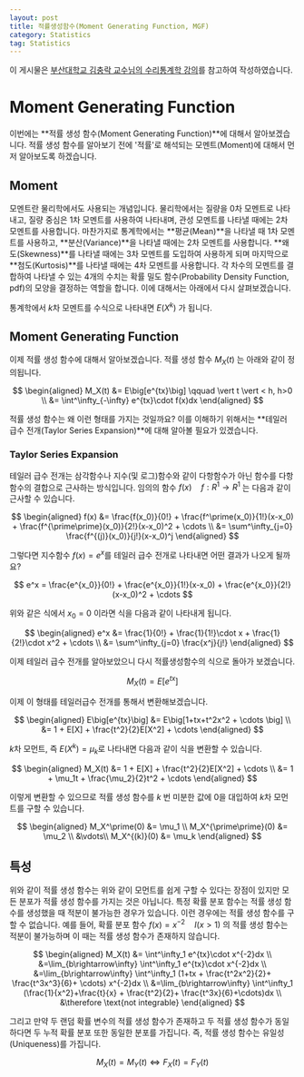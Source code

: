 ```yaml
---
layout: post
title: 적률생성함수(Moment Generating Function, MGF)
category: Statistics
tag: Statistics
---
```






이 게시물은 [부산대학교 김충락 교수님의 수리통계학 강의](http://kocw.net/home/search/kemView.do?kemId=1363783)를 참고하여 작성하였습니다.

# Moment Generating Function

이번에는 **적률 생성 함수(Moment Generating Function)**에 대해서 알아보겠습니다. 적률 생성 함수를 알아보기 전에 '적률'로 해석되는 모멘트(Moment)에 대해서 먼저 알아보도록 하겠습니다.



## Moment

모멘트란 물리학에서도 사용되는 개념입니다. 물리학에서는 질량을 0차 모멘트로 나타내고, 질량 중심은 1차 모멘트를 사용하여 나타내며, 관성 모멘트를 나타낼 때에는 2차 모멘트를 사용합니다. 마찬가지로 통계학에서는 **평균(Mean)**을 나타낼 때 1차 모멘트를 사용하고, **분산(Variance)**을 나타낼 때에는 2차 모멘트를 사용합니다. **왜도(Skewness)**를 나타낼 때에는 3차 모멘트를 도입하여 사용하게 되며 마지막으로 **첨도(Kurtosis)**를 나타낼 때에는 4차 모멘트를 사용합니다. 각 차수의 모멘트를 결합하여 나타낼 수 있는 4개의 수치는 확률 밀도 함수(Probability Density Function, pdf)의 모양을 결정하는 역할을 합니다. 이에 대해서는 아래에서 다시 살펴보겠습니다.

통계학에서 $k$차 모멘트를 수식으로 나타내면 $E(X^k)$ 가 됩니다.



## Moment Generating Function

이제 적률 생성 함수에 대해서 알아보겠습니다. 적률 생성 함수 $M_X(t)$ 는 아래와 같이 정의됩니다.


$$
\begin{aligned}
M_X(t) &= E\big[e^{tx}\big] \qquad \vert t \vert < h, h>0 \\
&= \int^\infty_{-\infty} e^{tx}\cdot f(x)dx
\end{aligned}
$$


적률 생성 함수는 왜 이런 형태를 가지는 것일까요? 이를 이해하기 위해서는 **테일러 급수 전개(Taylor Series Expansion)**에 대해 알아볼 필요가 있겠습니다.

### Taylor Series Expansion

테일러 급수 전개는 삼각함수나 지수(및 로그)함수와 같이 다항함수가 아닌 함수를 다항함수의 결합으로 근사하는 방식입니다. 임의의 함수 $f(x) \quad f:R^1 \rightarrow R^1$ 는 다음과 같이 근사할 수 있습니다.


$$
\begin{aligned}
f(x) &= \frac{f(x_0)}{0!} + \frac{f^\prime(x_0)}{1!}(x-x_0) + \frac{f^{\prime\prime}(x_0)}{2!}(x-x_0)^2 + \cdots \\
&= \sum^\infty_{j=0} \frac{f^{(j)}(x_0)}{j!}(x-x_0)^j
\end{aligned}
$$


그렇다면 지수함수 $f(x) = e^x$를 테일러 급수 전개로 나타내면 어떤 결과가 나오게 될까요?


$$
e^x = \frac{e^{x_0}}{0!} + \frac{e^{x_0}}{1!}(x-x_0) + \frac{e^{x_0}}{2!}(x-x_0)^2 + \cdots
$$

위와 같은 식에서 $x_0 = 0$ 이라면 식을 다음과 같이 나타내게 됩니다.


$$
\begin{aligned}
e^x &= \frac{1}{0!} + \frac{1}{1!}\cdot x + \frac{1}{2!}\cdot x^2 + \cdots \\
&= \sum^\infty_{j=0} \frac{x^j}{j!}
\end{aligned}
$$


이제 테일러 급수 전개를 알아보았으니 다시 적률생성함수의 식으로 돌아가 보겠습니다.


$$
M_X(t) = E\big[e^{tx}\big]
$$


이제 이 형태를 테일러급수 전개를 통해서 변환해보겠습니다.


$$
\begin{aligned}
E\big[e^{tx}\big] &= E\big[1+tx+t^2x^2 + \cdots \big] \\
&= 1 + E[X] + \frac{t^2}{2}E[X^2] + \cdots
\end{aligned}
$$


$k$차 모먼트, 즉 $E(X^k) = \mu_k$로 나타내면 다음과 같이 식을 변환할 수 있습니다.


$$
\begin{aligned}
M_X(t) &= 1 + E[X] + \frac{t^2}{2}E[X^2] + \cdots \\
&= 1 + \mu_1t + \frac{\mu_2}{2}t^2 + \cdots
\end{aligned}
$$


이렇게 변환할 수 있으므로 적률 생성 함수를 $k$ 번 미분한 값에 0을 대입하여 $k$차 모먼트를 구할 수 있습니다.


$$
\begin{aligned}
M_X^\prime(0) &= \mu_1 \\
M_X^{\prime\prime}(0) &= \mu_2 \\
&\vdots\\
M_X^{(k)}(0) &= \mu_k
\end{aligned}
$$


## 특성

위와 같이 적률 생성 함수는 위와 같이 모먼트를 쉽게 구할 수 있다는 장점이 있지만 모든 분포가 적률 생성 함수를 가지는 것은 아닙니다. 특정 확률 분포 함수는 적률 생성 함수를 생성했을 때 적분이 불가능한 경우가 있습니다. 이런 경우에는 적률 생성 함수를 구할 수 없습니다. 예를 들어, 확률 분포 함수 $f(x) = x^{-2} \quad I(x>1)$ 의 적률 생성 함수는 적분이 불가능하며 이 때는 적률 생성 함수가 존재하지 않습니다.


$$
\begin{aligned}
M_X(t) &= \int^\infty_1 e^{tx}\cdot x^{-2}dx \\
&=\lim_{b\rightarrow\infty} \int^\infty_1 e^{tx}\cdot x^{-2}dx \\
&=\lim_{b\rightarrow\infty} \int^\infty_1 (1+tx + \frac{t^2x^2}{2}+ \frac{t^3x^3}{6}+ \cdots) x^{-2}dx \\
&=\lim_{b\rightarrow\infty} \int^\infty_1 (\frac{1}{x^2}+\frac{t}{x} + \frac{t^2}{2}+ \frac{t^3x}{6}+\cdots)dx \\
&\therefore \text{not integrable}
\end{aligned}
$$


그리고 만약 두 랜덤 확률 변수의 적률 생성 함수가 존재하고 두 적률 생성 함수가 동일하다면 두 누적 확률 분포 또한 동일한 분포를 가집니다. 즉, 적률 생성 함수는 유일성(Uniqueness)를 가집니다.


$$
M_X(t) = M_Y(t) \Leftrightarrow F_X(t) = F_Y(t)
$$

